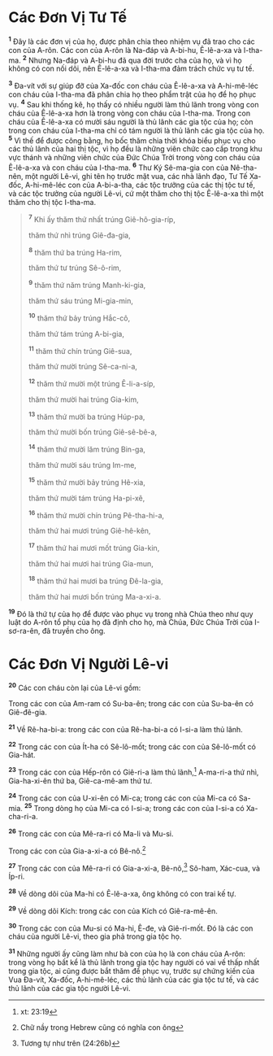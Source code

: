 # Các Ðơn Vị Tư Tế
<sup><b>1</b></sup> Ðây là các đơn vị của họ, được phân chia theo nhiệm vụ đã trao cho các con của A-rôn. Các con của A-rôn là Na-đáp và A-bi-hu, Ê-lê-a-xa và I-tha-ma. <sup><b>2</b></sup> Nhưng Na-đáp và A-bi-hu đã qua đời trước cha của họ, và vì họ không có con nối dõi, nên Ê-lê-a-xa và I-tha-ma đảm trách chức vụ tư tế.

<sup><b>3</b></sup> Ða-vít với sự giúp đỡ của Xa-đốc con cháu của Ê-lê-a-xa và A-hi-mê-léc con cháu của I-tha-ma đã phân chia họ theo phẩm trật của họ để họ phục vụ. <sup><b>4</b></sup> Sau khi thống kê, họ thấy có nhiều người làm thủ lãnh trong vòng con cháu của Ê-lê-a-xa hơn là trong vòng con cháu của I-tha-ma. Trong con cháu của Ê-lê-a-xa có mười sáu người là thủ lãnh các gia tộc của họ; còn trong con cháu của I-tha-ma chỉ có tám người là thủ lãnh các gia tộc của họ. <sup><b>5</b></sup> Vì thế để được công bằng, họ bốc thăm chia thời khóa biểu phục vụ cho các thủ lãnh của hai thị tộc, vì họ đều là những viên chức cao cấp trong khu vực thánh và những viên chức của Ðức Chúa Trời trong vòng con cháu của Ê-lê-a-xa và con cháu của I-tha-ma. <sup><b>6</b></sup> Thư Ký Sê-ma-gia con của Nê-tha-nên, một người Lê-vi, ghi tên họ trước mặt vua, các nhà lãnh đạo, Tư Tế Xa-đốc, A-hi-mê-léc con của A-bi-a-tha, các tộc trưởng của các thị tộc tư tế, và các tộc trưởng của người Lê-vi, cứ một thăm cho thị tộc Ê-lê-a-xa thì một thăm cho thị tộc I-tha-ma.


> <sup><b>7</b></sup> Khi ấy thăm thứ nhất trúng Giê-hô-gia-ríp,
> 
> thăm thứ nhì trúng Giê-đa-gia,
> 
> <sup><b>8</b></sup> thăm thứ ba trúng Ha-rim,
> 
> thăm thứ tư trúng Sê-ô-rim,
> 
> <sup><b>9</b></sup> thăm thứ năm trúng Manh-ki-gia,
> 
> thăm thứ sáu trúng Mi-gia-min,
> 
> <sup><b>10</b></sup> thăm thứ bảy trúng Hắc-cô,
> 
> thăm thứ tám trúng A-bi-gia,
> 
> <sup><b>11</b></sup> thăm thứ chín trúng Giê-sua,
> 
> thăm thứ mười trúng Sê-ca-ni-a,
> 
> <sup><b>12</b></sup> thăm thứ mười một trúng Ê-li-a-síp,
> 
> thăm thứ mười hai trúng Gia-kim,
> 
> <sup><b>13</b></sup> thăm thứ mười ba trúng Húp-pa,
> 
> thăm thứ mười bốn trúng Giê-sê-bê-a,
> 
> <sup><b>14</b></sup> thăm thứ mười lăm trúng Bin-ga,
> 
> thăm thứ mười sáu trúng Im-me,
> 
> <sup><b>15</b></sup> thăm thứ mười bảy trúng Hê-xia,
> 
> thăm thứ mười tám trúng Ha-pi-xê,
> 
> <sup><b>16</b></sup> thăm thứ mười chín trúng Pê-tha-hi-a,
> 
> thăm thứ hai mươi trúng Giê-hê-kên,
> 
> <sup><b>17</b></sup> thăm thứ hai mươi mốt trúng Gia-kin,
> 
> thăm thứ hai mươi hai trúng Gia-mun,
> 
> <sup><b>18</b></sup> thăm thứ hai mươi ba trúng Ðê-la-gia,
> 
> thăm thứ hai mươi bốn trúng Ma-a-xi-a.
>

<sup><b>19</b></sup> Ðó là thứ tự của họ để được vào phục vụ trong nhà Chúa theo như quy luật do A-rôn tổ phụ của họ đã định cho họ, mà Chúa, Ðức Chúa Trời của I-sơ-ra-ên, đã truyền cho ông.

# Các Ðơn Vị Người Lê-vi
<sup><b>20</b></sup> Các con cháu còn lại của Lê-vi gồm:

Trong các con của Am-ram có Su-ba-ên; trong các con của Su-ba-ên có Giê-đê-gia.

<sup><b>21</b></sup> Về Rê-ha-bi-a: trong các con của Rê-ha-bi-a có I-si-a làm thủ lãnh.

<sup><b>22</b></sup> Trong các con của Ít-ha có Sê-lô-mốt; trong các con của Sê-lô-mốt có Gia-hát.

<sup><b>23</b></sup> Trong các con của Hếp-rôn có Giê-ri-a làm thủ lãnh,[^1] A-ma-ri-a thứ nhì, Gia-ha-xi-ên thứ ba, Giê-ca-mê-am thứ tư.

<sup><b>24</b></sup> Trong các con của U-xi-ên có Mi-ca; trong các con của Mi-ca có Sa-mia. <sup><b>25</b></sup> Trong dòng họ của Mi-ca có I-si-a; trong các con của I-si-a có Xa-cha-ri-a.

<sup><b>26</b></sup> Trong các con của Mê-ra-ri có Ma-li và Mu-si.

Trong các con của Gia-a-xi-a có Bê-nô.[^2]

<sup><b>27</b></sup> Trong các con của Mê-ra-ri có Gia-a-xi-a, Bê-nô,[^3] Sô-ham, Xác-cua, và Íp-ri.

<sup><b>28</b></sup> Về dòng dõi của Ma-hi có Ê-lê-a-xa, ông không có con trai kế tự.

<sup><b>29</b></sup> Về dòng dõi Kích: trong các con của Kích có Giê-ra-mê-ên.

<sup><b>30</b></sup> Trong các con của Mu-si có Ma-hi, Ê-đe, và Giê-ri-mốt. Ðó là các con cháu của người Lê-vi, theo gia phả trong gia tộc họ.

<sup><b>31</b></sup> Những người ấy cũng làm như bà con của họ là con cháu của A-rôn: trong vòng họ bất kể là thủ lãnh trong gia tộc hay người có vai vế thấp nhất trong gia tộc, ai cũng được bắt thăm để phục vụ, trước sự chứng kiến của Vua Ða-vít, Xa-đốc, A-hi-mê-léc, các thủ lãnh của các gia tộc tư tế, và các thủ lãnh của các gia tộc người Lê-vi.

[^1]: xt: 23:19
[^2]: Chữ nầy trong Hebrew cũng có nghĩa con ông
[^3]: Tương tự như trên (24:26b)
